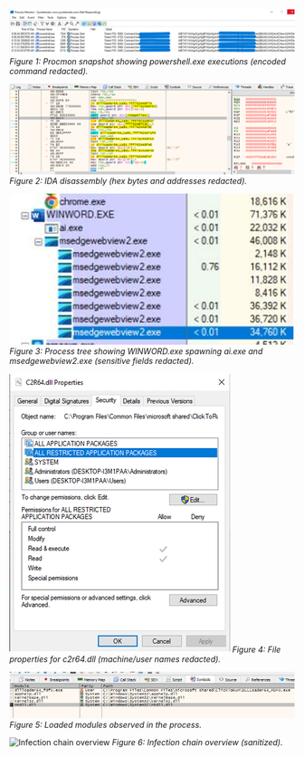 ![Procmon snapshot](analysis/screenshots/procmon-powershell-01.png)
*Figure 1: Procmon snapshot showing powershell.exe executions (encoded command redacted).*

![IDA disassembly](analysis/screenshots/ida-01.png)
*Figure 2: IDA disassembly (hex bytes and addresses redacted).*

![Process tree](analysis/screenshots/process-tree-01.png)
*Figure 3: Process tree showing WINWORD.exe spawning ai.exe and msedgewebview2.exe (sensitive fields redacted).*

![File properties](analysis/screenshots/c2r64-properties-01.png)
*Figure 4: File properties for c2r64.dll (machine/user names redacted).*

![Loaded modules](analysis/screenshots/module-list-01.png)
*Figure 5: Loaded modules observed in the process.*

![Infection chain overview](analysis/screenshots/infection_chain.png)
*Figure 6: Infection chain overview (sanitized).*
